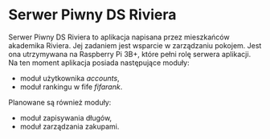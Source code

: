 # Serwer Piwny DS Riviera

Serwer Piwny DS Riviera to aplikacja napisana przez mieszkańców akademika Riviera. 
Jej zadaniem jest wsparcie w zarządzaniu pokojem. Jest ona utrzymywana na Raspberry Pi 3B+, które pełni rolę serwera aplikacji. 
Na ten moment aplikacja posiada następujące moduły:
- moduł użytkownika *accounts*,
- moduł rankingu w fife *fifarank*.

Planowane są również moduły:
- moduł zapisywania długów,
- moduł zarządzania zakupami.

